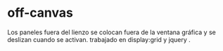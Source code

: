 # off-canvas
Los paneles fuera del lienzo se colocan fuera de la ventana gráfica y se deslizan cuando se activan.
trabajado en display:grid y jquery .
